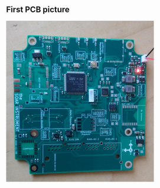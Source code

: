 ## First PCB picture
<img src="https://github.com/MaxBaex/the_soar_system/raw/gh-pages/_posts/media/20201123_first_hardware_picture.jpg" width="400" />
